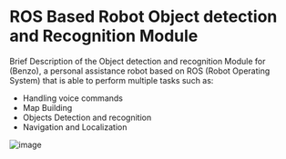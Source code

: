 # ROS Based Robot Object detection and Recognition Module
Brief Description of the Object detection and recognition Module for (Benzo), a personal assistance robot based on ROS (Robot Operating System) that is able to perform multiple tasks such as:
- Handling voice commands
- Map Building
- Objects Detection and recognition
- Navigation and Localization


![image](http://wiki.ros.org/cv_bridge?action=AttachFile&do=get&target=cvbridge.png)
